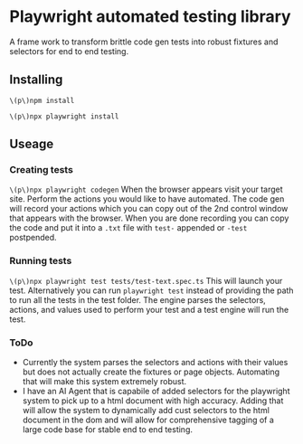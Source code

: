 # Playwright automated testing library

A frame work to transform brittle code gen tests into robust fixtures and selectors for end to end testing. 

## Installing 

`\(p\)npm install`

`\(p\)npx playwright install`

## Useage

### Creating tests 
`\(p\)npx playwright codegen` 
When the browser appears visit your target site. Perform the actions you would like to have automated. The code gen will record your actions which you can copy out of the 2nd control window that appears with the browser. When you are done recording you can copy the code and put it into a `.txt` file with `test-` appended or `-test` postpended.

### Running tests
`\(p\)npx playwright test tests/test-text.spec.ts`
This will launch your test. Alternatively you can run `playwright test` instead of providing the path to run all the tests in the test folder. The engine parses the selectors, actions, and values used to perform your test and a test engine will run the test. 

### ToDo
- Currently the system parses the selectors and actions with their values but does not actually create the fixtures or page objects. Automating that will make this system extremely robust. 
- I have an AI Agent that is capabile of added selectors for the playwright system to pick up to a html document with high accuracy. Adding that will allow the system to dynamically add cust selectors to the html document in the dom and will allow for comprehensive tagging of a large code base for stable end to end testing. 

